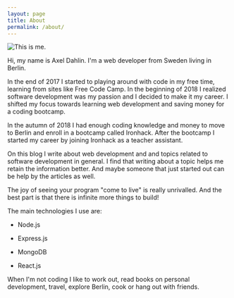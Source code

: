 ```yaml
---
layout: page
title: About
permalink: /about/
---
```



<img src="{{site.baseurl}}/assets/images/me_big.jpg" alt="This is me." />

Hi, my name is Axel Dahlin. I'm a web developer from Sweden living in Berlin. 

In the end of 2017 I started to playing around with code in my free time, learning from sites like Free Code Camp. In the beginning of 2018 I realized software development was my passion and I decided to make it my career. I shifted my focus towards learning web development and saving money for a coding bootcamp.

In the autumn of 2018 I had enough coding knowledge and money to move to Berlin and enroll in a bootcamp called Ironhack. After the bootcamp I started my career by joining Ironhack as a teacher assistant. 

On this blog I write about web development and and topics related to software development in general. I find that writing about a topic helps me retain the information better. And maybe someone that just started out can be help by the articles as well.

The joy of seeing your program "come to live" is really unrivalled. And the best part is that there is infinite more things to build!

The main technologies I use are:

* Node.js

* Express.js

* MongoDB

* React.js 


When I'm not coding I like to work out, read books on personal development, travel, explore Berlin, cook or hang out with friends. 



